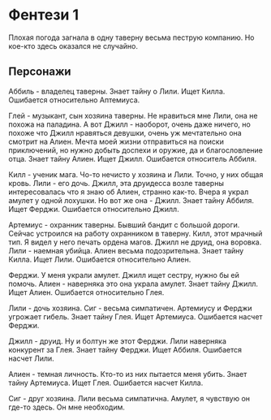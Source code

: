 # Фентези 1

Плохая погода загнала в одну таверну весьма пеструю компанию. Но кое-кто здесь оказался не случайно.

## Персонажи

Аббиль - владелец таверны. Знает тайну о Лили. Ищет Килла. Ошибается относительно Аптемиуса.

Глей - музыкант, сын хозяина таверны. 
Не нравиться мне Лили, она не похожа на паладина. А вот Джилл - наоборот, очень даже ничего, но похоже что Джилл нравяться девушки, очень уж мечтательно она смотрит на Алиен. Мечта моей жизни отправиться на поиски приключений, но нужно добыть доспехи и оружие, да и благословление отца.
Знает тайну Алиен. Ищет Джилл. Ошибается относитель Аббиля.

Килл - ученик мага. 
Чо-то нечисто у хозяина и Лили. Точно, у них общая кровь. Лили - его дочь. Джилл, эта друидесса возле таверны интересовалась что я знаю об Алиен, странно как-то. Вчера я украл амулет у одной лохушки. Но вот же она - Джилл.
Знает тайну Аббиля. Ищет Ферджи. Ошибается относительно Джилл.

Артемиус - охранник таверны.
Бывший бандит с большой дороги. Сейчас устроился на работу охранником в таверну. Килл, этот мрачный тип. Я видел у него печать ордена магов. Джилл не друид, она воровка. Лили - наемная убийца. Алиен весьма подозрительна.
Знает тайну Килла. Ищет Лили. Ошибается относительно Алиен.

Ферджи. 
У меня украли амулет. Джилл ищет сестру, нужно бы ей помочь. Алиен - наверняка это она украла амулет.
Знает тайну Джилл. Ищет Алиен. Ошибается относительно Глея.

Лили - дочь хозяина. 
Сиг - весьма симпатичен. Артемиусу и Ферджи угрожает гибель.
Знает тайну Глея. Ищет Артемиуса. Ошибается насчет Ферджи.

Джилл - друид.
Ну и болтун же этот Ферджи. Лили наверняка конкурент за Глея.
Знает тайну Ферджи. Ищет Аббиля. Ошибается насчет Лили.

Алиен - темная личность.
Кто-то из них пытается меня убить.
Знает тайну Артемиуса. Ищет Глея. Ошибается насчет Килла.

Сиг - друг хозяина.
Лили весьма симпатична. Амулет, я чувствую он где-то здесь. Он мне необходим.
